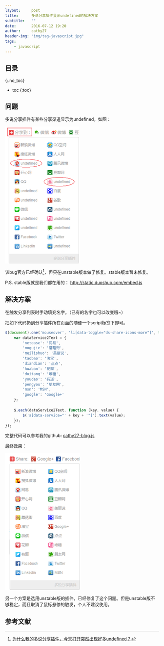 ```yaml
---
layout:     post
title:      多说分享插件显示undefined的解决方案
subtitle:   ""
date:       2016-07-12 19:20
author:     cathy27
header-img: "img/tag-javascript.jpg"
tags:
    - javascript
---
```



## 目录
{:.no_toc}

- toc
{:toc}


## 问题

多说分享插件有某些分享渠道显示为undefined，如图：

![duoshuo-share-bug](/img/in-post/duoshuo-share-bug.png)

该bug官方已经确认[^1]，但只在unstable版本做了修复。stable版本暂未修复。

P.S. stable版就是我们都在用的： http://static.duoshuo.com/embed.js


## 解决方案

在触发分享列表时手动填充名字。（已有的名字也可以改变哦~）

把如下代码扔到分享插件所在页面的随便一个script标签下即可。

```javascript
$(document).one('mouseover', 'li[data-toggle="ds-share-icons-more"]', function () {
    var dataService2Text = {
        'netease': '网易',
        'mogujie': '蘑菇街',
        'meilishuo': '美丽说',
        'taobao': '淘宝',
        'diandian': '点点',
        'huaban': '花瓣',
        'duitang': '堆糖',
        'youdao': '有道',
        'pengyou': '朋友网',
        'msn': 'MSN',
        'google': 'Google+'
    };

    $.each(dataService2Text, function (key, value) {
        $('a[data-service="' + key + '"]').text(value);
    });
});
```

完整代码可以参考我的github: [cathy27-blog.js](https://github.com/cathy27/cathy27.github.io/blob/master/js/cathy27-blog.js#L67)

最终效果：

![duoshuo-share-bug](/img/in-post/duoshuo-share-bug-fixed.png)

另一个方案是选用unstable版的插件，已经修复了这个问题。但是unstable版不够稳定，而且取消了鼠标悬停的触发，个人不建议使用。


## 参考文献

[^1]: [为什么我的多说分享插件，今天打开突然出现好多undefined？](http://dev.duoshuo.com/threads/56519db55ca0552a02d706b8)
